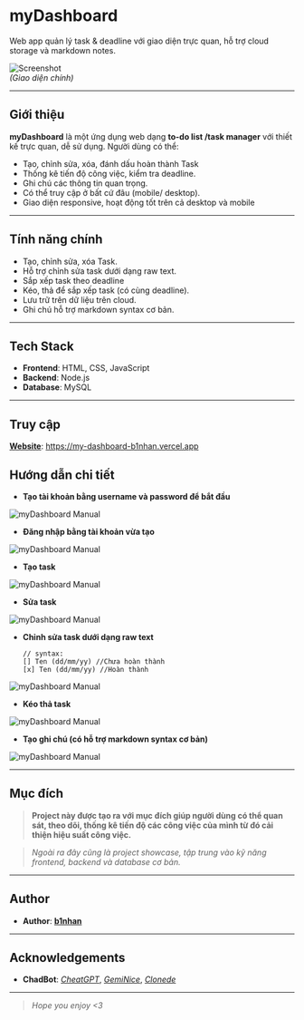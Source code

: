# myDashboard

Web app quản lý task & deadline với giao diện trực quan, hỗ trợ cloud storage và markdown notes.

![Screenshot](docs/screenshots/mainpage.png)  
*(Giao diện chính)*  

---

## Giới thiệu  
**myDashboard** là một ứng dụng web dạng **to-do list /task manager** với thiết kế trực quan, dễ sử dụng. Người dùng có thể:  
- Tạo, chỉnh sửa, xóa, đánh dấu hoàn thành Task  
- Thống kê tiến độ công việc, kiểm tra deadline.
- Ghi chú các thông tin quan trọng.
- Có thể truy cập ở bất cứ đâu (mobile/ desktop).
- Giao diện responsive, hoạt động tốt trên cả desktop và mobile  

---

## Tính năng chính  
- Tạo, chỉnh sửa, xóa Task.
- Hỗ trợ chỉnh sửa task dưới dạng raw text.
- Sắp xếp task theo deadline
- Kéo, thả để sắp xếp task (có cùng deadline).
- Lưu trữ trên dữ liệu trên cloud.
- Ghi chú hỗ trợ markdown syntax cơ bản.

---

## Tech Stack  
- **Frontend**: HTML, CSS, JavaScript  
- **Backend**: Node.js  
- **Database**: MySQL

---
## Truy cập
**[Website](https://my-dashboard-b1nhan.vercel.app)**: https://my-dashboard-b1nhan.vercel.app

## Hướng dẫn chi tiết

- **Tạo tài khoản bằng username và password để bắt đầu**

![myDashboard Manual](docs/screenshots/register.png)

- **Đăng nhập bằng tài khoản vừa tạo**

![myDashboard Manual](docs/screenshots/login.png)

- **Tạo task**

![myDashboard Manual](docs/screenshots/add_task.png)

- **Sửa task**

![myDashboard Manual](docs/screenshots/edit_task.png)

- **Chỉnh sửa task dưới dạng raw text**

    ```
    // syntax:
    [] Ten (dd/mm/yy) //Chưa hoàn thành
    [x] Ten (dd/mm/yy) //Hoàn thành
    ```
![myDashboard Manual](docs/screenshots/edit_task_raw_text.png)

- **Kéo thả task**

![myDashboard Manual](docs/screenshots/drag_task.gif)

- **Tạo ghi chú (có hỗ trợ markdown syntax cơ bản)**

![myDashboard Manual](docs/screenshots/add_note_markdown_syntax.gif)


---

## Mục đích

> **Project này được tạo ra với mục đích giúp người dùng có thể quan sát, theo dõi, thống kê tiến độ các công việc của mình từ đó cải thiện hiệu suất công việc.**

> *Ngoài ra đây cũng là project showcase, tập trung vào kỹ năng frontend, backend và database cơ bản.*

---

## Author
* **Author**: **[b1nhan](https://github.com/b1nhan)**

---

## Acknowledgements

* **ChadBot**: *[CheatGPT](https://chatgpt.com)*, *[GemiNice](https://gemini.google.com)*, *[Clonede](https://claude.ai)*


---

> *Hope you enjoy <3*